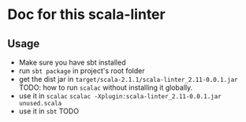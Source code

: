 # Doc for this scala-linter

## Usage

- Make sure you have sbt installed
- run `sbt package` in project's root folder
- get the dist jar in `target/scala-2.1.1/scala-linter_2.11-0.0.1.jar`
TODO: how to run `scalac` without installing it globally.
- use it in `scalac` `scalac -Xplugin:scala-linter_2.11-0.0.1.jar unused.scala`
- use it in `sbt` TODO
